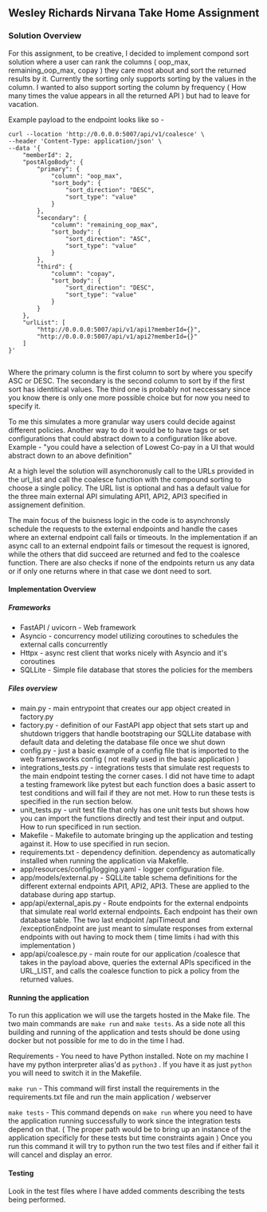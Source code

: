 ## Wesley Richards Nirvana Take Home Assignment

### Solution Overview 

For this assignment, to be creative, I decided to implement compond sort solution where a user can rank the columns ( oop_max, remaining_oop_max, copay ) they care most about and sort the returned results by it. Currently the sorting only supports sorting by the values in the column. I wanted to also support sorting the column by frequency ( How many times the value appears in all the returned API ) but had to leave for vacation.

Example payload to the endpoint looks like so -

```
curl --location 'http://0.0.0.0:5007/api/v1/coalesce' \
--header 'Content-Type: application/json' \
--data '{
    "memberId": 2,
    "postAlgoBody": {
        "primary": {
            "column": "oop_max",
            "sort_body": {
                "sort_direction": "DESC",
                "sort_type": "value"
            }
        },
        "secondary": {
            "column": "remaining_oop_max",
            "sort_body": {
                "sort_direction": "ASC",
                "sort_type": "value"
            }
        },
        "third": {
            "column": "copay",
            "sort_body": {
                "sort_direction": "DESC",
                "sort_type": "value"
            }
        }
    },
    "urlList": [
        "http://0.0.0.0:5007/api/v1/api1?memberId={}",
        "http://0.0.0.0:5007/api/v1/api2?memberId={}"
    ]
}'


```

Where the primary column is the first column to sort by where you specify ASC or DESC. The secondary is the second column to sort by if the first sort has identitical values. The third one is probably not neccessary since you know there is only one more possible choice but for now you need to specify it. 

To me this simulates a more granular way users could decide against different policies. Another way to do it would be to have tags or set configurations that could abstract down to a configuration like above. Example - "you could have a selection of Lowest Co-pay in a UI that would abstract down to an above definition"

At a high level the solution will asynchoronusly call to the URLs provided in the url_list and call the coalesce function with the compound sorting to choose a single policy. The URL list is optional and has a default value for the three main external API simulating API1, API2, API3 specified in assignement definition.

The main focus of the buisness logic in the code is to asynchronsly schedule the requests to the external endpoints and handle the cases where an external endpoint call fails or timeouts. In the implementation if an async call to an external endpoint fails or timesout the request is ignored, while the others that did succeed are returned and fed to the coalesce function. There are also checks if none of the endpoints return us any data or if only one returns where in that case we dont need to sort.

#### Implementation Overview

##### Frameworks

- FastAPI / uvicorn - Web framework
- Asyncio - concurrency model utilizing coroutines to schedules the external calls concurrently
- Httpx - async rest client that works nicely with Asyncio and it's coroutines
- SQLLite - Simple file database that stores the policies for the members

##### Files overview

- main.py - main entrypoint that creates our app object created in factory.py
- factory.py - definition of our FastAPI app object that sets start up and shutdown triggers that handle bootstraping our SQLLite database with default data and deleting the database file once we shut down
- config.py - just a basic example of a config file that is imported to the web framesworks config ( not really used in the basic application )
- integrations_tests.py - integrations tests that simulate rest requests to the main endpoint testing the corner cases. I did not have time to adapt a testing framework like pytest but each function does a basic assert to test conditions and will fail if they are not met. How to run these tests is specified in the run section below. 
- unit_tests.py - unit test file that only has one unit tests but shows how you can import the functions directly and test their input and output. How to run specificed in run section.
- Makefile - Makefile to automate bringing up the application and testing against it. How to use specified in run secion.
- requirements.txt - dependency definition. dependency as automatically installed when running the application via Makefile.
- app/resources/config/logging.yaml - logger configuration file.
- app/models/external.py - SQLLite table schema definitions for the different external endpoints API1, API2, API3. These are applied to the database during app startup.
- app/api/external_apis.py - Route endpoints for the external endpoints that simulate real world external endpoints. Each endpoint has their own database table. The two last endpoint /apiTimeout and /exceptionEndpoint are just meant to simulate responses from external endpoints with out having to mock them ( time limits i had with this implementation )
- app/api/coalesce.py - main route for our application /coalesce
that takes in the payload above, queries the external APIs specificed in the URL_LIST, and calls the coalesce function to pick a policy from the returned values.

#### Running the application

To run this application we will use the targets hosted in the Make file. The two main commands are `make run` and `make tests`. As a side note all this building and running of the application and tests should be done using docker but not possible for me to do in the time I had. 

Requirements - You need to have Python installed. Note on my machine I have my python interpreter alias'd as `python3` . If you have it as just `python` you will need to switch it in the Makefile.

`make run` - This command will first install the requirements in the requirements.txt file and run the main application / webserver

`make tests` - This command depends on `make run` where you need to have the application running successfully to work since the integration tests depend on that. ( The proper path would be to bring up an instance of the application specificly for these tests but time constraints again ) Once you run this command it will try to python run the two test files and if either fail it will cancel and display an error. 

#### Testing

Look in the test files where I have added comments describing the tests being performed.
